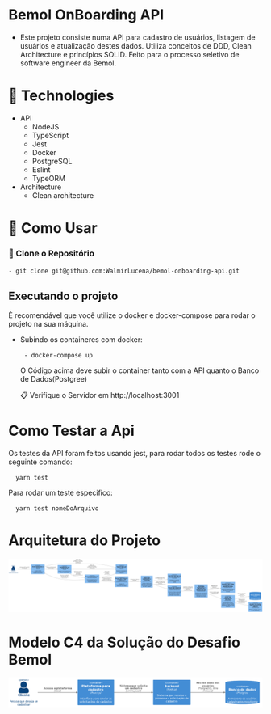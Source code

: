 # Bemol OnBoarding API

- Este projeto consiste numa API para cadastro de usuários, listagem de usuários e atualização destes dados. Utiliza conceitos de DDD, Clean Architecture e princípios SOLID. Feito para o processo seletivo de software engineer da Bemol.

# 🧰 Technologies

- API
  - NodeJS
  - TypeScript
  - Jest
  - Docker
  - PostgreSQL
  - Eslint
  - TypeORM
- Architecture
  - Clean architecture

# 🚀 Como Usar

### 💾 Clone o Repositório

```
- git clone git@github.com:WalmirLucena/bemol-onboarding-api.git
```

## Executando o projeto

É recomendável que você utilize o docker e docker-compose para rodar o projeto na sua máquina.

- Subindo os containeres com docker:

  ```
   - docker-compose up
  ```

  O Código acima deve subir o container tanto com a API quanto o Banco de Dados(Postgree)

  📋 Verifique o Servidor em http://localhost:3001

# Como Testar a Api

Os testes da API foram feitos usando jest, para rodar todos os testes rode o seguinte comando:

```
  yarn test
```

Para rodar um teste especifico:

```
  yarn test nomeDoArquivo
```
# Arquitetura do Projeto

![Arquitetura](ArchitectureUML)

# Modelo C4 da Solução do Desafio Bemol

![Modelo](UML.PNG)
